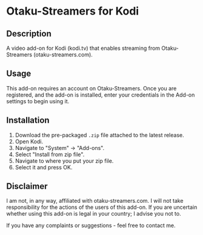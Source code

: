 # Otaku-Streamers for Kodi 


## Description
A video add-on for Kodi (kodi.tv) that enables streaming from Otaku-Streamers (otaku-streamers.com).

## Usage
This add-on requires an account on Otaku-Streamers. Once you are registered, and the add-on is installed, enter your credentials in the Add-on settings to begin using it. 

## Installation
1. Download the pre-packaged `.zip` file attached to the latest release.
2. Open Kodi.
3. Navigate to "System" -> "Add-ons".
4. Select "Install from zip file".
5. Navigate to where you put your zip file.
6. Select it and press OK.


## Disclaimer
I am not, in any way, affiliated with otaku-streamers.com. I will not take responsibility for the actions of the users of this add-on. If you are uncertain whether using this add-on is legal in your country; I advise you not to.

If you have any complaints or suggestions - feel free to contact me.
